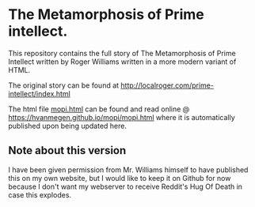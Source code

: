 # The Metamorphosis of Prime intellect.

This repository contains the full story of The Metamorphosis of Prime Intellect written by Roger Williams written in a more modern variant of HTML.

The original story can be found at http://localroger.com/prime-intellect/index.html

The html file [mopi.html](mopi.html) can be found and read online @ https://hvanmegen.github.io/mopi/mopi.html where it is automatically published upon being updated here.


## Note about this version
I have been given permission from Mr. Williams himself to have published this on my own website, but I would like to keep it on Github for now because I don't want my webserver to receive Reddit's Hug Of Death in case this explodes.
